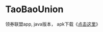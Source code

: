 # TaoBaoUnion
领券联盟app,
java版本，
apk下载《[点击这里](https://raw.githubusercontent.com/20201061175/TaoBaoUnion/master/app/release/app-release.apk)》
